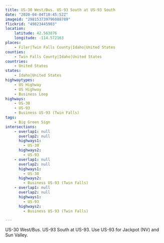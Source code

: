 ```yaml
---
title: US-30 West/Bus. US-93 South at US-93 South
date: "2020-04-04T10:45:52Z"
imageid: "298153739796088789"
flickrid: "49823445903"
location:
    latitude: 42.563876
    longitude: -114.572163
places:
    - Filer|Twin Falls County|Idaho|United States
counties:
    - Twin Falls County|Idaho|United States
countries:
    - United States
states:
    - Idaho|United States
highwaytypes:
    - US Highway
    - US Highway
    - Business Loop
highways:
    - US-30
    - US-93
    - Business US-93 (Twin Falls)
tags:
    - Big Green Sign
intersections:
    - overlap1: null
      overlap2: null
      highways1:
        - US-30
      highways2:
        - US-93
    - overlap1: null
      overlap2: null
      highways1:
        - US-30
      highways2:
        - Business US-93 (Twin Falls)
    - overlap1: null
      overlap2: null
      highways1:
        - US-93
      highways2:
        - Business US-93 (Twin Falls)

---
```

US-30 West/Bus. US-93 South at US-93.  Use US-93 for Jackpot (NV) and Sun Valley.